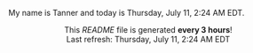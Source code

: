 My name is Tanner and today is Thursday, July 11, 2:24 AM EDT.

<p align="center">This <i>README</i> file is generated <b>every 3 hours</b>!</br>Last refresh: Thursday, July 11, 2:24 AM EDT<br /></p>
